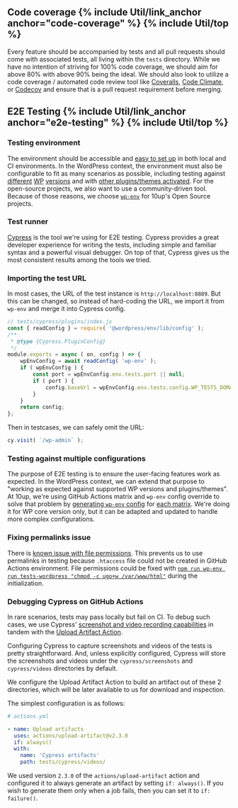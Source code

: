 <h2 id="code-coverage" class="anchor-heading">Code coverage {% include Util/link_anchor anchor="code-coverage" %} {% include Util/top %}</h2>

Every feature should be accompanied by tests and all pull requests should come with associated tests, all living within the `tests` directory.  While we have no intention of striving for 100% code coverage, we should aim for above 80% with above 90% being the ideal.  We should also look to utilize a code coverage / automated code review tool like [Coveralls](https://coveralls.io/), [Code Climate](https://codeclimate.com/), or [Codecov](https://codecov.io/) and ensure that is a pull request requirement before merging.

<!-- @todo: add coverage badge details -->

<h2 id="e2e-testing" class="anchor-heading">E2E Testing {% include Util/link_anchor anchor="e2e-testing" %} {% include Util/top %}</h2>

### Testing environment

The environment should be accessible and [easy to set up](https://developer.wordpress.org/block-editor/reference-guides/packages/packages-env/#installation-as-a-local-package) in both local and CI environments. In the WordPress context, the environment must also be configurable to fit as many scenarios as possible, including testing against [different](https://developer.wordpress.org/block-editor/reference-guides/packages/packages-env/#latest-production-wordpress-current-directory-as-a-plugin) [WP](https://developer.wordpress.org/block-editor/reference-guides/packages/packages-env/#latest-development-wordpress-current-directory-as-a-plugin) [versions](https://developer.wordpress.org/block-editor/reference-guides/packages/packages-env/#local-wordpress-develop-current-directory-as-a-plugin) and with [other plugins/themes activated](https://developer.wordpress.org/block-editor/reference-guides/packages/packages-env/#a-complete-testing-environment). For the open-source projects, we also want to use a community-driven tool. Because of those reasons, we choose [`wp-env`](https://developer.wordpress.org/block-editor/reference-guides/packages/packages-env) for 10up's Open Source projects.

### Test runner

[Cypress](https://github.com/cypress-io/cypress) is the tool we're using for E2E testing. Cypress provides a great developer experience for writing the tests, including simple and familiar syntax and a powerful visual debugger. On top of that, Cypress gives us the most consistent results among the tools we tried.

### Importing the test URL

In most cases, the URL of the test instance is `http://localhost:8889`. But this can be changed, so instead of hard-coding the URL, we import it from `wp-env` and merge it into Cypress config.

```js
// tests/cypress/plugins/index.js
const { readConfig } = require( '@wordpress/env/lib/config' );
/**
 * @type {Cypress.PluginConfig}
 */
module.exports = async ( on, config ) => {
	wpEnvConfig = await readConfig( 'wp-env' );
	if ( wpEnvConfig ) {
		const port = wpEnvConfig.env.tests.port || null;
		if ( port ) {
			config.baseUrl = wpEnvConfig.env.tests.config.WP_TESTS_DOMAIN;
		}
	}
	return config;
};
```

Then in testcases, we can safely omit the URL:
```js
cy.visit( `/wp-admin` );
```

### Testing against multiple configurations

The purpose of E2E testing is to ensure the user-facing features work as expected. In the WordPress context, we can extend that purpose to "working as expected against supported WP versions and plugins/themes". At 10up, we're using GitHub Actions matrix and `wp-env` config override to solve that problem by [generating `wp-env` config](https://github.com/10up/simple-podcasting/blob/develop/tests/bin/set-core-version.js) for [each matrix](https://github.com/10up/simple-podcasting/blob/develop/.github/workflows/test-branch.yml#L30-L31). We're doing it for WP core version only, but it can be adapted and updated to handle more complex configurations.

### Fixing permalinks issue

There is [known issue with file permissions](https://github.com/WordPress/gutenberg/issues/28201). This prevents us to use permalinks in testing because `.htaccess` file could not be created in GitHub Actions environment. File permissions could be fixed with [`npm run wp-env run tests-wordpress "chmod -c ugo+w /var/www/html"`](https://github.com/10up/ads-txt/pull/84/files) during the initialization.

### Debugging Cypress on GitHub Actions

In rare scenarios, tests may pass locally but fail on CI. To debug such cases, we use Cypress' [screenshot and video recording capabilities](https://docs.cypress.io/guides/guides/screenshots-and-videos#Screenshots) in tandem with the [Upload Artifact Action](https://github.com/actions/upload-artifact).

Configuring Cypress to capture screenshots and videos of the tests is pretty straightforward. And, unless explicitly configured, Cypress will store the screenshots and videos under the `cypress/screenshots` and `cypress/videos` directories by default.

We configure the Upload Artifact Action to build an artifact out of these 2 directories, which will be later available to us for download and inspection.

The simplest configuration is as follows:

```yaml
# actions.yml

- name: Upload artifacts
  uses: actions/upload-artifact@v2.3.0
  if: always()
  with:
    name: 'Cypress artifacts'
    path: tests/cypress/videos/
```

We used version `2.3.0` of the `actions/upload-artifact` action and configured it to always generate an artifact by setting `if: always()`. If you wish to generate them only when a job fails, then you can set it to `if: failure()`.
